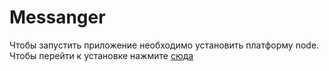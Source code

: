 # Messanger

Чтобы запустить приложение необходимо установить платформу node.
Чтобы перейти к установке нажмите [сюда](https://nodejs.org/dist/v10.16.0/node-v10.16.0-x64.msi)
